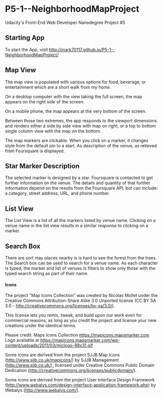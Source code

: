 # P5-1--NeighborhoodMapProject
Udacity's Front-End Web Developer Nanodegree Project #5

## Starting App
To start the App, visit
http://mark70117.github.io/P5-1--NeighborhoodMapProject/

## Map View

The map view is populated with various options for food, beverage, or entertainment
which are a short walk from my home.    

On a desktop computer with the view taking the full screen, the map appears on the right side of the screen.

On a mobile phone, the map appears at the very bottom of the screen.

Between those two extremes, the app responds to the viewport dimensions and renders either a side by side
view with map on right, or a top to bottom single column view with the map on the bottom.

The map markers are clickable.  When you click on a marker, it changes style from 
the default pin to a start.   As description of the venue, as retieved from Foursquare
is displayed. 

## Star Marker Description

The selected marker is designed by a star.  Foursquare is contacted to get further information on
the venue.  The details and quantity of that further information depend on the results from the
Foursquare API, but can include: a category, street address, URL, and phone number.

## List View

The List View is a list of all the markers listed by venue name.  Clicking on a venue name in the 
list view results in a similar response to clicking on a marker.

## Search Box

There are sort may places nearby is is hard to see the forest from the trees.  The Search box can 
be used to search for a venue name.  As each character is typed, the marker and list of venues is
filters to show only those with the typed search string as part of their name.


#### Icons

The project "Map Icons Collection" was created by Nicolas Mollet under the Creative Commons Attribution-Share Alike 3.0 Unported license (CC BY SA 3.0 - http://creativecommons.org/licenses/by-sa/3.0/).

This license lets you remix, tweak, and build upon our work even for commercial reasons, as long as you credit the project and license your new creations under the identical terms.

Please credit: Maps Icons Collection https://mapicons.mapsmarker.com
Logo available at https://mapicons.mapsmarker.com/wp-content/uploads/2011/03/miclogo-88x31.gif

Some icons are derived from the project SJJB Map Icons (http://www.sjjb.co.uk/mapicons/) by SJJB Management (http://www.sjjb.co.uk/), licensed under Creative Commons Public Domain Dedication (http://creativecommons.org/licenses/publicdomain/).

Some icons are derived from the project User Interface Design Framework (http://www.webalys.com/design-interface-application-framework.php) by Webalys (http://www.webalys.com/).
